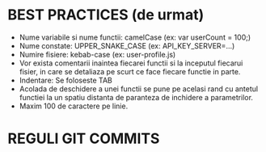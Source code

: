# BEST PRACTICES (de urmat)

- Nume variabile si nume functii: camelCase (ex: var userCount = 100;)
- Nume constate: UPPER_SNAKE_CASE (ex: API_KEY_SERVER=...)
- Numire fisiere: kebab-case (ex: user-profile.js)
- Vor exista comentarii inaintea fiecarei functii si la inceputul fiecarui fisier, in care se detaliaza pe scurt ce face fiecare functie in parte.
- Indentare: Se foloseste TAB
- Acolada de deschidere a unei functii se pune pe acelasi rand cu antetul functiei la un spatiu distanta de paranteza de inchidere a parametrilor.
- Maxim 100 de caractere pe linie.

# REGULI GIT COMMITS
